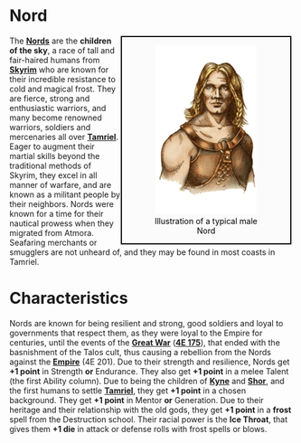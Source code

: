 # Nord

<div style="float: right; margin-right: 1%; background: #fbfbfc; border: 2px black solid;">
	<figure>
		<center><img src="/uploads/races/nord.png"
			height="300"
			alt="Nord">
		<figcaption style="color:black; margin-left: 2%; margin-right: 2%;">Illustration of a typical male Nord</figcaption></center>
	</figure>
</div>

The **[Nords](https://en.uesp.net/wiki/Lore:Nord)** are the **children of the sky**, a race of tall and fair-haired humans from **[Skyrim](https://en.uesp.net/wiki/Lore:Skyrim)** who are known for their incredible resistance to cold and magical frost. They are fierce, strong and enthusiastic warriors, and many become renowned warriors, soldiers and mercenaries all over **[Tamriel](https://en.uesp.net/wiki/Lore:Tamriel)**. Eager to augment their martial skills beyond the traditional methods of Skyrim, they excel in all manner of warfare, and are known as a militant people by their neighbors. Nords were known for a time for their nautical prowess when they migrated from Atmora. Seafaring merchants or smugglers are not unheard of, and they may be found in most coasts in Tamriel.

# Characteristics
Nords are known for being resilient and strong, good soldiers and loyal to governments that respect them, as they were loyal to the Empire for centuries, until the events of the **[Great War](https://en.uesp.net/wiki/Lore:Great_War)** (**[4E 175](https://en.uesp.net/wiki/Lore:Fourth_Era)**), that ended with the basnishment of the Talos cult, thus causing a rebellion from the Nords against the **[Empire](https://en.uesp.net/wiki/Lore:Empire)** (4E 201). Due to their strength and resilience, Nords get **+1 point** in Strength **or** Endurance. They also get **+1 point** in a melee Talent (the first Ability column). Due to being the children of **[Kyne](https://en.uesp.net/wiki/Lore:Kyne)** and **[Shor](https://en.uesp.net/wiki/Lore:Shor)**, and the first humans to settle **[Tamriel](https://en.uesp.net/wiki/Lore:Tamriel)**, they get **+1 point** in a chosen background. They get **+1 point** in Mentor **or** Generation. Due to their heritage and their relationship with the old gods, they get **+1 point** in a **frost** spell from the Destruction school. Their racial power is the **Ice Throat**, that gives them **+1 die** in attack or defense rolls with frost spells or blows.